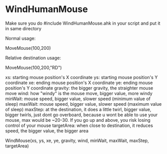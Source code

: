# WindHumanMouse

Make sure you do #include WindHumanMouse.ahk in your script and put it in same directory

Normal usage:

MoveMouse(100,200)

Relative destination usage:

MoveMouse(100,200,"RD")

xs: starting mouse position's X coordinate
ys: starting mouse position's Y coordinate
xe: ending mouse position's X coordinate
ye: ending mouse position's Y coordinate
gravity: the bigger gravity, the straighter mouse move
wind: how "windy" is the mouse move, bigger value, more windy
minWait: mouse speed, bigger value, slower speed (minimum value of sleep)
maxWait: mouse speed, bigger value, slower speed (maximum value of sleep)
maxStep: at the destination, it does a little twirl, bigger value, bigger twirls, just dont go overboard, because u wont be able to use your mouse, max would be ~20-30. If you go up and above, you risk losing control of your mouse
targetArea: when close to destination, it reduces speed, the bigger value, the bigger area

WindMouse(xs, ys, xe, ye, gravity, wind, minWait, maxWait, maxStep, targetArea)
